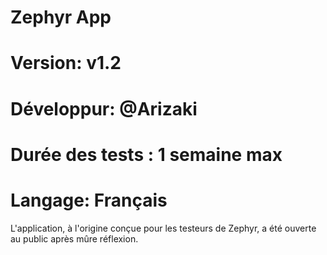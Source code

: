 # Zephyr App

# Version: v1.2
# Développur: @Arizaki
# Durée des tests : 1 semaine max
# Langage: Français

L'application, à l'origine conçue pour les testeurs de Zephyr, a été ouverte au public après mûre réflexion.
